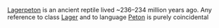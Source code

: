 [Lagerpeton](https://en.wikipedia.org/wiki/Lagerpeton) is an ancient reptile lived ~236–234 million years ago. Any reference to class [Lager](https://docs.oracle.com/javase/7/docs/api/java/util/logging/Logger.html) and to language [Peton](https://www.python.org/) is purely coincidental